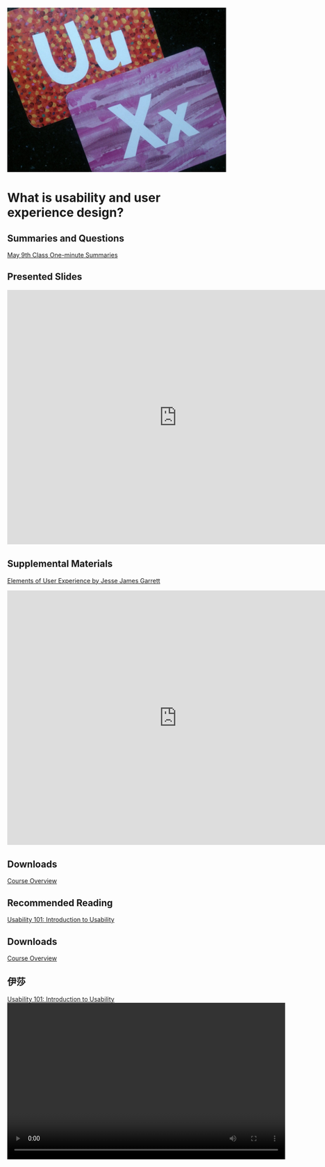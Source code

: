 ![UX - User Experience](images/12650723674_d5c85af332_k.jpg ':class=banner-image')

# What is usability and user experience design?

## Summaries and Questions  
[May 9th Class One-minute Summaries](https://sso.canvaslms.com/courses/1924881/assignments/14377751)

## Presented Slides  
<div class="video-container-16by9"><iframe src="https://docs.google.com/presentation/d/e/2PACX-1vRnnRFelgw1ksq_p8Eryg3dnyLCRRLPf5fBgdwdv9p-tCIwcxqWvzDGrGbjxGHL7HqEJVpmV26ntk3a/embed?start=false&loop=false&delayms=3000" frameborder="0" width=780" height="585" allowfullscreen="true" mozallowfullscreen="true" webkitallowfullscreen="true"></iframe></div>

## Supplemental Materials  
[Elements of User Experience by Jesse James Garrett](https://qofr.files.wordpress.com/2016/11/q-of-r-presentation-11.pdf)
<div class="responsive-container"><iframe src="https://docs.google.com/viewer?url=https://qofr.files.wordpress.com/2016/11/q-of-r-presentation-11.pdf&embedded=true" style="width:780px; height:585px;" frameborder="0"></iframe></div>

## Downloads
[Course Overview](https://sso.canvaslms.com/courses/1924881/files/folder/Downloads/Course%20Overview)  

## Recommended Reading  
<a class="embedly-card" data-card-controls="0" data-card-align="left" href="https://www.nngroup.com/articles/usability-101-introduction-to-usability/">Usability 101: Introduction to Usability</a>

## Downloads
[Course Overview](https://sso.canvaslms.com/courses/1924881/files/folder/Downloads/Course%20Overview)  

## 伊莎
<a class="embedly-card" data-card-controls="0" data-card-align="left" href="[https://www.nngroup.com/articles/usability-101-introduction-to-usability/](https://github.com/SlightlyRudge/my-docsify-course/blob/main/docs/images/1.jpg?raw=true)">Usability 101: Introduction to Usability</a>
<video width="640" height="360" controls>
  <source src="https://github.com/SlightlyRudge/my-docsify-course/blob/main/docs/images/IMG_8451.MP4" type="video/mp4">
  您的浏览器不支持 HTML5 视频播放，请手动下载：
  <a href="https://github.com/SlightlyRudge/my-docsify-course/blob/main/docs/images/IMG_8451.MP4">点击下载</a>
</video>

